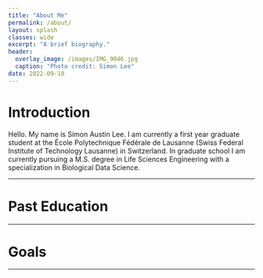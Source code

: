 ```yaml
---
title: "About Me"
permalink: /about/
layout: splash 
classes: wide
excerpt: "A brief biography."
header:
  overlay_image: /images/IMG_9046.jpg
  caption: "Photo credit: Simon Lee"
date: 2022-09-10
---
```

# Introduction

Hello. My name is Simon Austin Lee. I am currently a first year graduate student at the École Polytechnique Fédérale de Lausanne (Swiss Federal Institute of Technology Lausanne) in Switzerland. In graduate school I am currently pursuing a M.S. degree in Life Sciences Engineering with a specialization in Biological Data Science. 

---


# Past Education


---

# Goals

---


